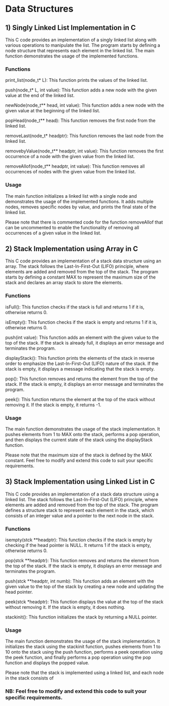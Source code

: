 # Data Structures
## 1) Singly Linked List Implementation in C

This C code provides an implementation of a singly linked list along with various operations to manipulate the list. The program starts by defining a node structure that represents each element in the linked list. The main function demonstrates the usage of the implemented functions.

### Functions
print_list(node_t* L): This function prints the values of the linked list.

push(node_t* L, int value): This function adds a new node with the given value at the end of the linked list.

newNode(node_t** head, int value): This function adds a new node with the given value at the beginning of the linked list.

popHead(node_t** head): This function removes the first node from the linked list.

removeLast(node_t* headptr): This function removes the last node from the linked list.

removebyValue(node_t** headptr, int value): This function removes the first occurrence of a node with the given value from the linked list.

removeAllof(node_t** headptr, int value): This function removes all occurrences of nodes with the given value from the linked list.

### Usage
The main function initializes a linked list with a single node and demonstrates the usage of the implemented functions. It adds multiple nodes, removes specific nodes by value, and prints the final state of the linked list.

Please note that there is commented code for the function removeAllof that can be uncommented to enable the functionality of removing all occurrences of a given value in the linked list.

## 2) Stack Implementation using Array in C
This C code provides an implementation of a stack data structure using an array. The stack follows the Last-In-First-Out (LIFO) principle, where elements are added and removed from the top of the stack. The program starts by defining a constant MAX to represent the maximum size of the stack and declares an array stack to store the elements.

### Functions
isFull(): This function checks if the stack is full and returns 1 if it is, otherwise returns 0.

isEmpty(): This function checks if the stack is empty and returns 1 if it is, otherwise returns 0.

push(int value): This function adds an element with the given value to the top of the stack. If the stack is already full, it displays an error message and terminates the program.

displayStack(): This function prints the elements of the stack in reverse order to emphasize the Last-In-First-Out (LIFO) nature of the stack. If the stack is empty, it displays a message indicating that the stack is empty.

pop(): This function removes and returns the element from the top of the stack. If the stack is empty, it displays an error message and terminates the program.

peek(): This function returns the element at the top of the stack without removing it. If the stack is empty, it returns -1.

### Usage
The main function demonstrates the usage of the stack implementation. It pushes elements from 1 to MAX onto the stack, performs a pop operation, and then displays the current state of the stack using the displayStack function.

Please note that the maximum size of the stack is defined by the MAX constant. Feel free to modify and extend this code to suit your specific requirements.

## 3) Stack Implementation using Linked List in C
This C code provides an implementation of a stack data structure using a linked list. The stack follows the Last-In-First-Out (LIFO) principle, where elements are added and removed from the top of the stack. The program defines a structure stack to represent each element in the stack, which consists of an integer value and a pointer to the next node in the stack.

### Functions
isempty(stck **headptr): This function checks if the stack is empty by checking if the head pointer is NULL. It returns 1 if the stack is empty, otherwise returns 0.

pop(stck **headptr): This function removes and returns the element from the top of the stack. If the stack is empty, it displays an error message and terminates the program.

push(stck **headptr, int numb): This function adds an element with the given value to the top of the stack by creating a new node and updating the head pointer.

peek(stck *headptr): This function displays the value at the top of the stack without removing it. If the stack is empty, it does nothing.

stackinit(): This function initializes the stack by returning a NULL pointer.

### Usage
The main function demonstrates the usage of the stack implementation. It initializes the stack using the stackinit function, pushes elements from 1 to 10 onto the stack using the push function, performs a peek operation using the peek function, and finally performs a pop operation using the pop function and displays the popped value.

Please note that the stack is implemented using a linked list, and each node in the stack consists of 


### NB: Feel free to modify and extend this code to suit your specific requirements.




